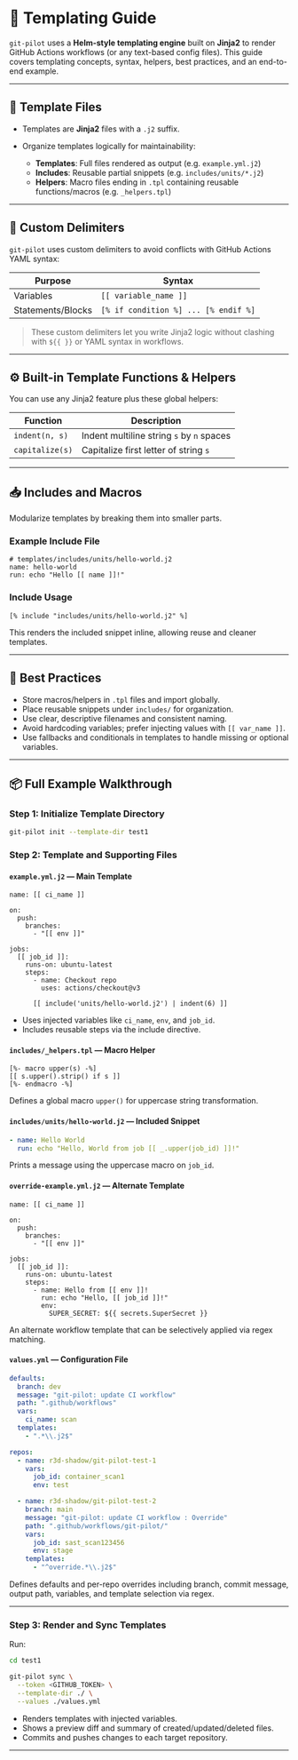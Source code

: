 # 🧠 Templating Guide

`git-pilot` uses a **Helm-style templating engine** built on **Jinja2** to render GitHub Actions workflows (or any text-based config files). This guide covers templating concepts, syntax, helpers, best practices, and an end-to-end example.

---

## 🧱 Template Files

* Templates are **Jinja2** files with a `.j2` suffix.
* Organize templates logically for maintainability:

  * **Templates**: Full files rendered as output (e.g. `example.yml.j2`)
  * **Includes**: Reusable partial snippets (e.g. `includes/units/*.j2`)
  * **Helpers**: Macro files ending in `.tpl` containing reusable functions/macros (e.g. `_helpers.tpl`)

---

## 🔀 Custom Delimiters

`git-pilot` uses custom delimiters to avoid conflicts with GitHub Actions YAML syntax:

| Purpose           | Syntax                               |
| ----------------- | ------------------------------------ |
| Variables         | `[[ variable_name ]]`                |
| Statements/Blocks | `[% if condition %] ... [% endif %]` |

> These custom delimiters let you write Jinja2 logic without clashing with `${{ }}` or YAML syntax in workflows.

---

## ⚙️ Built-in Template Functions & Helpers

You can use any Jinja2 feature plus these global helpers:

| Function        | Description                                          |
| --------------- | ---------------------------------------------------- |
| `indent(n, s)`  | Indent multiline string `s` by `n` spaces            |
| `capitalize(s)` | Capitalize first letter of string `s`                |

---

## 📥 Includes and Macros

Modularize templates by breaking them into smaller parts.

### Example Include File

```jinja
# templates/includes/units/hello-world.j2
name: hello-world
run: echo "Hello [[ name ]]!"
```

### Include Usage

```jinja
[% include "includes/units/hello-world.j2" %]
```

This renders the included snippet inline, allowing reuse and cleaner templates.

---

## 📌 Best Practices

* Store macros/helpers in `.tpl` files and import globally.
* Place reusable snippets under `includes/` for organization.
* Use clear, descriptive filenames and consistent naming.
* Avoid hardcoding variables; prefer injecting values with `[[ var_name ]]`.
* Use fallbacks and conditionals in templates to handle missing or optional variables.

---

## 📦 Full Example Walkthrough

### Step 1: Initialize Template Directory

```bash
git-pilot init --template-dir test1
```

### Step 2: Template and Supporting Files

#### `example.yml.j2` — Main Template

```jinja
name: [[ ci_name ]]

on:
  push:
    branches:
      - "[[ env ]]"

jobs:
  [[ job_id ]]:
    runs-on: ubuntu-latest
    steps:
      - name: Checkout repo
        uses: actions/checkout@v3

      [[ include('units/hello-world.j2') | indent(6) ]]
```

* Uses injected variables like `ci_name`, `env`, and `job_id`.
* Includes reusable steps via the include directive.

#### `includes/_helpers.tpl` — Macro Helper

```jinja
[%- macro upper(s) -%]
[[ s.upper().strip() if s ]]
[%- endmacro -%]
```

Defines a global macro `upper()` for uppercase string transformation.

#### `includes/units/hello-world.j2` — Included Snippet

```yaml
- name: Hello World
  run: echo "Hello, World from job [[ _.upper(job_id) ]]!"
```

Prints a message using the uppercase macro on `job_id`.

#### `override-example.yml.j2` — Alternate Template

```jinja
name: [[ ci_name ]]

on:
  push:
    branches:
      - "[[ env ]]"

jobs:
  [[ job_id ]]:
    runs-on: ubuntu-latest
    steps:
      - name: Hello from [[ env ]]!
        run: echo "Hello, [[ job_id ]]!"
        env:
          SUPER_SECRET: ${{ secrets.SuperSecret }}
```

An alternate workflow template that can be selectively applied via regex matching.

#### `values.yml` — Configuration File

```yaml
defaults:
  branch: dev
  message: "git-pilot: update CI workflow"
  path: ".github/workflows"
  vars:
    ci_name: scan
  templates:
    - ".*\\.j2$"

repos:
  - name: r3d-shadow/git-pilot-test-1
    vars:
      job_id: container_scan1
      env: test

  - name: r3d-shadow/git-pilot-test-2
    branch: main
    message: "git-pilot: update CI workflow : Override"
    path: ".github/workflows/git-pilot/"
    vars:
      job_id: sast_scan123456
      env: stage
    templates:
      - "^override.*\\.j2$"
```

Defines defaults and per-repo overrides including branch, commit message, output path, variables, and template selection via regex.

---

### Step 3: Render and Sync Templates

Run:

```bash
cd test1

git-pilot sync \
  --token <GITHUB_TOKEN> \
  --template-dir ./ \
  --values ./values.yml
```

* Renders templates with injected variables.
* Shows a preview diff and summary of created/updated/deleted files.
* Commits and pushes changes to each target repository.

---